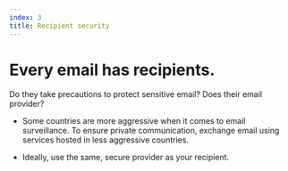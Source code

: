 ```yaml
---
index: 3
title: Recipient security
---
```

# Every email has recipients. 

Do they take precautions to protect sensitive email? Does their email provider? 

*	Some countries are more aggressive when it comes to email surveillance. To ensure private communication, exchange email using services hosted in less aggressive countries.

*   Ideally, use the same, secure provider as your recipient.